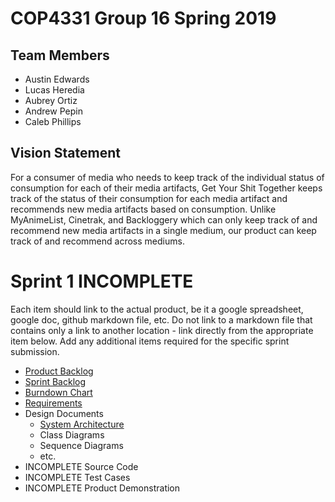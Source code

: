 # COP4331 Group 16 Spring 2019

## Team Members

- Austin Edwards
- Lucas Heredia
- Aubrey Ortiz
- Andrew Pepin
- Caleb Phillips

## Vision Statement

For a consumer of media who needs to keep track of the individual status of consumption for each of their media artifacts, Get Your Shit Together keeps track of the status of their consumption for each media artifact and recommends new media artifacts based on consumption. Unlike MyAnimeList, Cinetrak, and Backloggery which can only keep track of and recommend new media artifacts in a single medium, our product can keep track of and recommend across mediums.

# Sprint 1   INCOMPLETE
Each item should link to the actual product, be it a google spreadsheet, google doc, github markdown file, etc. Do not link to a markdown file that contains only a link to another location - link directly from the appropriate item below. Add any additional items required for the specific sprint submission.

-  [Product Backlog](https://github.com/ortiza0556/COP4331-Group-16/blob/master/BackLog.md)
-  [Sprint Backlog](https://github.com/ortiza0556/COP4331-Group-16/blob/master/Sprint1/BackLog.md)
-  [Burndown Chart](https://github.com/ortiza0556/COP4331-Group-16/blob/master/Sprint1/BurndownChart.png)
-  [Requirements](https://github.com/ortiza0556/COP4331-Group-16/blob/master/Requirements.md)
-  Design Documents
   - [System Architecture](https://github.com/ortiza0556/COP4331-Group-16/blob/master/SystemArchitecture.md)
   - Class Diagrams
   - Sequence Diagrams
   - etc.
-  INCOMPLETE Source Code
-  INCOMPLETE Test Cases
-  INCOMPLETE Product Demonstration
